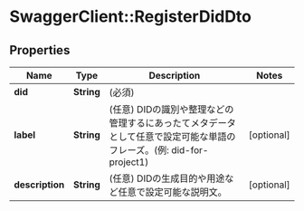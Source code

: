 # SwaggerClient::RegisterDidDto

## Properties
Name | Type | Description | Notes
------------ | ------------- | ------------- | -------------
**did** | **String** | (必須)  | 
**label** | **String** | (任意) DIDの識別や整理などの管理するにあったてメタデータとして任意で設定可能な単語のフレーズ。(例: did-for-project1) | [optional] 
**description** | **String** | (任意) DIDの生成目的や用途など任意で設定可能な説明文。 | [optional] 

